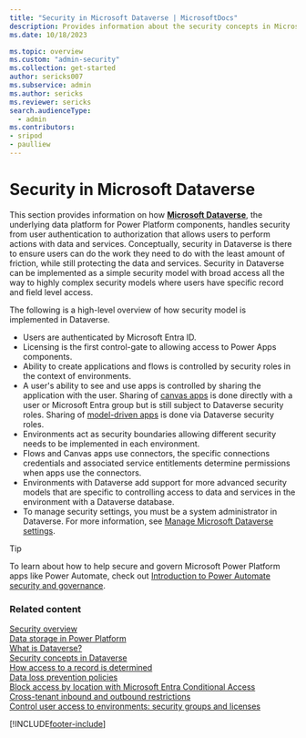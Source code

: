 ```yaml
---
title: "Security in Microsoft Dataverse | MicrosoftDocs"
description: Provides information about the security concepts in Microsoft Dataverse.
ms.date: 10/18/2023

ms.topic: overview
ms.custom: "admin-security"
ms.collection: get-started
author: sericks007
ms.subservice: admin
ms.author: sericks
ms.reviewer: sericks
search.audienceType: 
  - admin
ms.contributors:
- sripod
- paulliew
---
```

# Security in Microsoft Dataverse

This section provides information on how [**Microsoft Dataverse**](/powerapps/maker/common-data-service/data-platform-intro), the underlying data platform for Power Platform components, handles security from user authentication to authorization that allows users to perform actions with data and services. Conceptually, security in Dataverse is there to ensure users can do the work they need to do with the least amount of friction, while still protecting the data and services. Security in Dataverse can be implemented as a simple security model with broad access all the way to highly complex security models where users have specific record and field level access. 

The following is a high-level overview of how security model is implemented in Dataverse.

- Users are authenticated by Microsoft Entra ID.
- Licensing is the first control-gate to allowing access to Power Apps components.
- Ability to create applications and flows is controlled by security roles in the context of environments.
- A user's ability to see and use apps is controlled by sharing the application with the user. Sharing of [canvas apps](/powerapps/maker/canvas-apps/getting-started) is done directly with a user or Microsoft Entra group but is still subject to Dataverse security roles. Sharing of [model-driven apps](/powerapps/maker/model-driven-apps/model-driven-app-overview) is done via Dataverse security roles.
- Environments act as security boundaries allowing different security needs to be implemented in each environment.
- Flows and Canvas apps use connectors, the specific connections credentials and associated service entitlements determine permissions when apps use the connectors.
- Environments with Dataverse add support for more advanced security models that are specific to controlling access to data and services in the environment with a Dataverse database.
- To manage security settings, you must be a system administrator in Dataverse. For more information, see [Manage Microsoft Dataverse settings](admin-settings.md).

> [!TIP]
> To learn about how to help secure and govern Microsoft Power Platform apps like Power Automate, check out [Introduction to Power Automate security and governance](/training/modules/security-governance-intro/).

### Related content
[Security overview](security/security-overview.md)<br/>
[Data storage in Power Platform](security/data-storage.md)<br/>
[What is Dataverse?](/powerapps/maker/common-data-service/data-platform-intro)<br/>
[Security concepts in Dataverse](wp-security-cds.md)<br />
[How access to a record is determined](how-record-access-determined.md)<br />
[Data loss prevention policies](wp-data-loss-prevention.md)<br />
[Block access by location with Microsoft Entra Conditional Access](restrict-access-online-trusted-ip-rules.md)<br />
[Cross-tenant inbound and outbound restrictions](cross-tenant-restrictions.md)<br />
[Control user access to environments: security groups and licenses](control-user-access.md)


[!INCLUDE[footer-include](../includes/footer-banner.md)]
